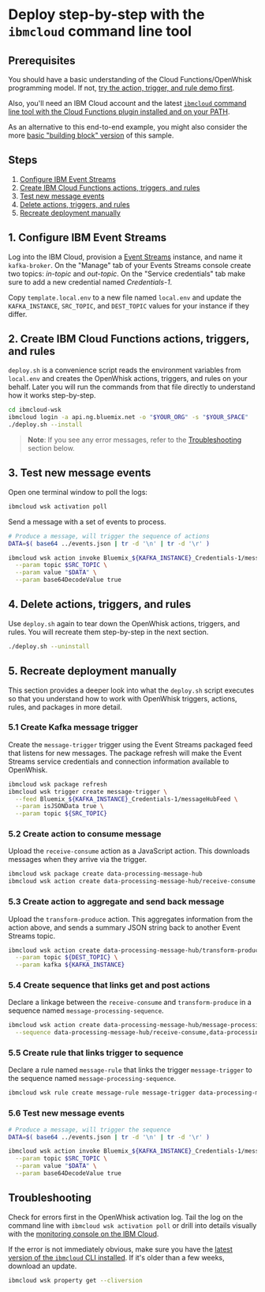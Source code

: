 # Deploy step-by-step with the `ibmcloud` command line tool

## Prerequisites

You should have a basic understanding of the Cloud Functions/OpenWhisk programming model. If not, [try the action, trigger, and rule demo first](https://github.com/IBM/openwhisk-action-trigger-rule).

Also, you'll need an IBM Cloud account and the latest [`ibmcloud` command line tool with the Cloud Functions plugin installed and on your PATH](https://console.bluemix.net/openwhisk/learn/cli).

As an alternative to this end-to-end example, you might also consider the more [basic "building block" version](https://github.com/IBM/ibm-cloud-functions-message-hub-trigger) of this sample.

## Steps

1. [Configure IBM Event Streams](#1-configure-ibm-message-hub)
2. [Create IBM Cloud Functions actions, triggers, and rules](#2-create-ibm-cloud-functions-actions-triggers-and-rules)
3. [Test new message events](#3-test-new-message-events)
4. [Delete actions, triggers, and rules](#4-delete-actions-triggers-and-rules)
5. [Recreate deployment manually](#5-recreate-deployment-manually)

## 1. Configure IBM Event Streams

Log into the IBM Cloud, provision a [Event Streams](https://console.bluemix.net/catalog/services/event-streams) instance, and name it `kafka-broker`. On the "Manage" tab of your Events Streams console create two topics: _in-topic_ and _out-topic_. On the "Service credentials" tab make sure to add a new credential named _Credentials-1_.

Copy `template.local.env` to a new file named `local.env` and update the `KAFKA_INSTANCE`, `SRC_TOPIC`, and `DEST_TOPIC` values for your instance if they differ.

## 2. Create IBM Cloud Functions actions, triggers, and rules

`deploy.sh` is a convenience script reads the environment variables from `local.env` and creates the OpenWhisk actions, triggers, and rules on your behalf. Later you will run the commands from that file directly to understand how it works step-by-step.

```bash
cd ibmcloud-wsk
ibmcloud login -a api.ng.bluemix.net -o "$YOUR_ORG" -s "$YOUR_SPACE"
./deploy.sh --install
```

> **Note**: If you see any error messages, refer to the [Troubleshooting](#troubleshooting) section below.

## 3. Test new message events

Open one terminal window to poll the logs:

```bash
ibmcloud wsk activation poll
```

Send a message with a set of events to process.

```bash
# Produce a message, will trigger the sequence of actions
DATA=$( base64 ../events.json | tr -d '\n' | tr -d '\r' )

ibmcloud wsk action invoke Bluemix_${KAFKA_INSTANCE}_Credentials-1/messageHubProduce \
  --param topic $SRC_TOPIC \
  --param value "$DATA" \
  --param base64DecodeValue true
```

## 4. Delete actions, triggers, and rules

Use `deploy.sh` again to tear down the OpenWhisk actions, triggers, and rules. You will recreate them step-by-step in the next section.

```bash
./deploy.sh --uninstall
```

## 5. Recreate deployment manually

This section provides a deeper look into what the `deploy.sh` script executes so that you understand how to work with OpenWhisk triggers, actions, rules, and packages in more detail.

### 5.1 Create Kafka message trigger

Create the `message-trigger` trigger using the Event Streams packaged feed that listens for new messages. The package refresh will make the Event Streams service credentials and connection information available to OpenWhisk.

```bash
ibmcloud wsk package refresh
ibmcloud wsk trigger create message-trigger \
  --feed Bluemix_${KAFKA_INSTANCE}_Credentials-1/messageHubFeed \
  --param isJSONData true \
  --param topic ${SRC_TOPIC}
```

### 5.2 Create action to consume message

Upload the `receive-consume` action as a JavaScript action. This downloads messages when they arrive via the trigger.

```bash
ibmcloud wsk package create data-processing-message-hub
ibmcloud wsk action create data-processing-message-hub/receive-consume ../runtimes/nodejs/actions/receive-consume.js
```

### 5.3 Create action to aggregate and send back message

Upload the `transform-produce` action. This aggregates information from the action above, and sends a summary JSON string back to another Event Streams topic.

```bash
ibmcloud wsk action create data-processing-message-hub/transform-produce ../runtimes/nodejs/actions/transform-produce.js \
  --param topic ${DEST_TOPIC} \
  --param kafka ${KAFKA_INSTANCE}
```

### 5.4 Create sequence that links get and post actions

Declare a linkage between the `receive-consume` and `transform-produce` in a sequence named `message-processing-sequence`.

```bash
ibmcloud wsk action create data-processing-message-hub/message-processing-sequence \
  --sequence data-processing-message-hub/receive-consume,data-processing-message-hub/transform-produce
```

### 5.5 Create rule that links trigger to sequence

Declare a rule named `message-rule` that links the trigger `message-trigger` to the sequence named `message-processing-sequence`.

```bash
ibmcloud wsk rule create message-rule message-trigger data-processing-message-hub/message-processing-sequence
```

### 5.6 Test new message events

```bash
# Produce a message, will trigger the sequence
DATA=$( base64 ../events.json | tr -d '\n' | tr -d '\r' )

ibmcloud wsk action invoke Bluemix_${KAFKA_INSTANCE}_Credentials-1/messageHubProduce \
  --param topic $SRC_TOPIC \
  --param value "$DATA" \
  --param base64DecodeValue true
```

## Troubleshooting

Check for errors first in the OpenWhisk activation log. Tail the log on the command line with `ibmcloud wsk activation poll` or drill into details visually with the [monitoring console on the IBM Cloud](https://console.ng.bluemix.net/openwhisk/dashboard).

If the error is not immediately obvious, make sure you have the [latest version of the `ibmcloud` CLI installed](https://console.ng.bluemix.net/openwhisk/learn/cli). If it's older than a few weeks, download an update.

```bash
ibmcloud wsk property get --cliversion
```
